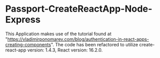 # Passport-CreateReactApp-Node-Express
This Application makes use of the tutorial found at "https://vladimirponomarev.com/blog/authentication-in-react-apps-creating-components". The code has been refactored to utilize create-react-app version: 1.4.3, React version: 16.2.0.
